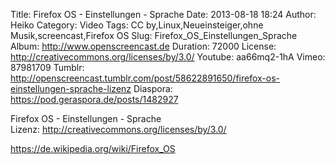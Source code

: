 Title: Firefox OS - Einstellungen - Sprache
Date: 2013-08-18 18:24
Author: Heiko
Category: Video
Tags: CC by,Linux,Neueinsteiger,ohne Musik,screencast,Firefox OS
Slug: Firefox_OS_Einstellungen_Sprache
Album: http://www.openscreencast.de
Duration: 72000
License: http://creativecommons.org/licenses/by/3.0/
Youtube: aa66mq2-1hA
Vimeo: 87981709
Tumblr: http://openscreencast.tumblr.com/post/58622891650/firefox-os-einstellungen-sprache-lizenz
Diaspora: https://pod.geraspora.de/posts/1482927

Firefox OS - Einstellungen - Sprache  
Lizenz: <http://creativecommons.org/licenses/by/3.0/>  
  
<https://de.wikipedia.org/wiki/Firefox_OS>

